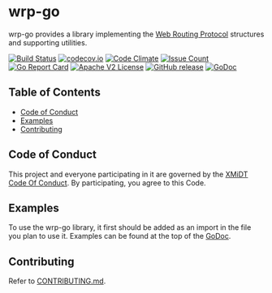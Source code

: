 # wrp-go

wrp-go provides a library implementing the [Web Routing Protocol](https://github.com/xmidt-org/wrp-c/wiki/Web-Routing-Protocol) 
structures and supporting utilities.

[![Build Status](https://travis-ci.org/xmidt-org/wrp-go.svg?branch=master)](https://travis-ci.org/xmidt-org/wrp-go)
[![codecov.io](http://codecov.io/github/xmidt-org/wrp-go/coverage.svg?branch=master)](http://codecov.io/github/xmidt-org/wrp-go?branch=master)
[![Code Climate](https://codeclimate.com/github/xmidt-org/wrp-go/badges/gpa.svg)](https://codeclimate.com/github/xmidt-org/wrp-go)
[![Issue Count](https://codeclimate.com/github/xmidt-org/wrp-go/badges/issue_count.svg)](https://codeclimate.com/github/xmidt-org/wrp-go)
[![Go Report Card](https://goreportcard.com/badge/github.com/xmidt-org/wrp-go)](https://goreportcard.com/report/github.com/xmidt-org/wrp-go)
[![Apache V2 License](http://img.shields.io/badge/license-Apache%20V2-blue.svg)](https://github.com/xmidt-org/wrp-go/blob/master/LICENSE)
[![GitHub release](https://img.shields.io/github/release/xmidt-org/wrp-go.svg)](CHANGELOG.md)
[![GoDoc](https://godoc.org/github.com/xmidt-org/wrp-go?status.svg)](https://godoc.org/github.com/xmidt-org/wrp-go)

## Table of Contents

- [Code of Conduct](#code-of-conduct)
- [Examples](#examples)
- [Contributing](#contributing)

## Code of Conduct

This project and everyone participating in it are governed by the [XMiDT Code Of Conduct](https://xmidt.io/code_of_conduct/). 
By participating, you agree to this Code.

## Examples

To use the wrp-go library, it first should be added as an import in the file you plan to use it.
Examples can be found at the top of the [GoDoc](https://godoc.org/github.com/xmidt-org/wrp-go).

## Contributing

Refer to [CONTRIBUTING.md](CONTRIBUTING.md).
